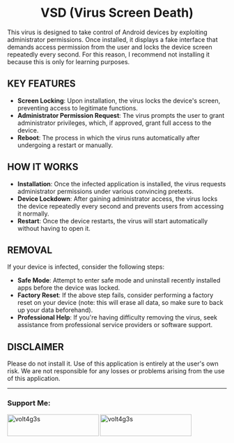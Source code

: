 <h1 align="center">VSD (Virus Screen Death)</h1>
This virus is designed to take control of Android devices by exploiting administrator permissions.  Once installed, it displays a fake interface that demands access permission from the user and locks the device screen repeatedly every second.  For this reason, I recommend not installing it because this is only for learning purposes.

## KEY FEATURES
- **Screen Locking**: Upon installation, the virus locks the device's screen, preventing access to legitimate functions.
- **Administrator Permission Request**: The virus prompts the user to grant administrator privileges, which, if approved, grant full access to the device.
- **Reboot**: The process in which the virus runs automatically after undergoing a restart or manually.

## HOW IT WORKS
- **Installation**: Once the infected application is installed, the virus requests administrator permissions under various convincing pretexts.
- **Device Lockdown**: After gaining administrator access, the virus locks the device repeatedly every second and prevents users from accessing it normally.
- **Restart**: Once the device restarts, the virus will start automatically without having to open it.

## REMOVAL
If your device is infected, consider the following steps:
- **Safe Mode**: Attempt to enter safe mode and uninstall recently installed apps before the device was locked.
- **Factory Reset**: If the above step fails, consider performing a factory reset on your device (note: this will erase all data, so make sure to back up your data beforehand).
- **Professional Help**: If you're having difficulty removing the virus, seek assistance from professional service providers or software support.

## DISCLAIMER
Please do not install it.  Use of this application is entirely at the user's own risk.  We are not responsible for any losses or problems arising from the use of this application.

---

<h3 align="left">Support Me:</h3>
<p><a href="https://www.buymeacoffee.com/volt4g3s"> <img align="left" src="https://cdn.buymeacoffee.com/buttons/v2/default-yellow.png" height="50" width="210" alt="volt4g3s"/> <a href="https://sociabuzz.com/volt4g3s/support"> <img align="left" src="https://storage.sociabuzz.com/storage/landingpage/img/sociabuzz-logo.png" height="50" width="210" alt="volt4g3s" /></a></p><br><br>
